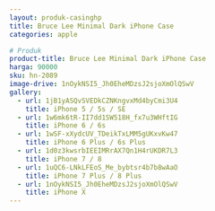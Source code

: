 ```yaml
---
layout: produk-casinghp
title: Bruce Lee Minimal Dark iPhone Case
categories: apple

# Produk
product-title: Bruce Lee Minimal Dark iPhone Case
harga: 90000
sku: hn-2089
image-drive: 1nOykNSI5_Jh0EheMDzsJ2sjoXmOlQSwV
gallery:
  - url: 1jB1yASQvSVEDkCZNKngvxMd4byCmi3U4
    title: iPhone 5 / 5s / SE
  - url: 1w6mk6tR-II7dd1SW518H_fx7u3WHftIG
    title: iPhone 6 / 6s
  - url: 1wSF-xXydcUV_TDeikTxLMM5gUKxvKw47
    title: iPhone 6 Plus / 6s Plus
  - url: 1d0z3kwsrbIEEIMRrAX7Qn1H4rUKDR7L3
    title: iPhone 7 / 8
  - url: 1uQC6-LNkLFEoS_Me_bybtsr4b7b8wAaO
    title: iPhone 7 Plus / 8 Plus
  - url: 1nOykNSI5_Jh0EheMDzsJ2sjoXmOlQSwV
    title: iPhone X
---
```

